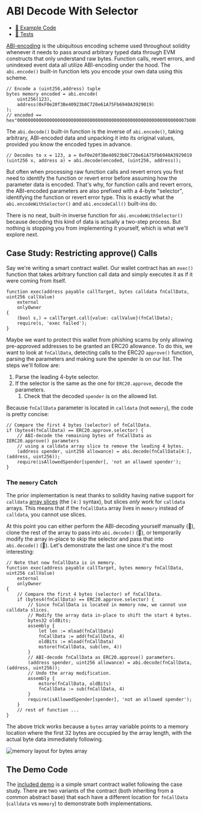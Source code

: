 # ABI Decode With Selector
- [📜 Example Code](./ApproveRestrictedWallet.sol)
- [🐞 Tests](../../test/ApproveRestrictedWallet.t.sol)

[ABI-encoding](https://docs.soliditylang.org/en/v0.8.19/abi-spec.html#argument-encoding) is the ubiquitous encoding scheme used throughout solidity whenever it needs to pass around arbitrary typed data through EVM constructs that only understand raw bytes. Function calls, revert errors, and unindexed event data all utilize ABI-encoding under the hood. The `abi.encode()` built-in function lets you encode your own data using this scheme.  

```solidity
// Encode a (uint256,address) tuple
bytes memory encoded = abi.encode(
    uint256(123),
    address(0xF0e20f3Be40923b0C720e61A75Fb6940A3929019)
);
// encoded == hex"000000000000000000000000000000000000000000000000000000000000007b000000000000000000000000f0e20f3be40923b0c720e61a75fb6940a3929019"
```

The `abi.decode()` built-in function is the inverse of `abi.encode()`, taking arbitrary, ABI-encoded data and unpacking it into its original values, provided you know the encoded types in advance.

```solidity
// Decodes to x = 123, a = 0xF0e20f3Be40923b0C720e61A75Fb6940A3929019
(uint256 x, address a) = abi.decode(encoded, (uint256, address));
```

But often when processing raw function calls and revert errors you first need to identify the function or revert error before assuming how the parameter data is encoded. That's why, for function calls and revert errors, the ABI-encoded parameters are also prefixed with a 4-byte "selector", identifying the function or revert error type. This is exactly what the `abi.encodeWithSelector()` and `abi.encodeCall()` built-ins do.

There is no neat, built-in inverse function for `abi.encodeWithSelector()` because decoding this kind of data is actually a two-step process. But nothing is stopping you from implementing it yourself, which is what we'll explore next.

## Case Study: Restricting approve() Calls

Say we're writing a smart contract wallet. Our wallet contract has an `exec()` function that takes arbitrary function call data and simply executes it as if it were coming from itself.

```solidity
function exec(address payable callTarget, bytes calldata fnCallData, uint256 callValue)
    external
    onlyOwner
{
    (bool s,) = callTarget.call{value: callValue}(fnCallData);
    require(s, 'exec failed');
}
```

Maybe we want to protect this wallet from phishing scams by only allowing pre-approved addresses to be granted an ERC20 allowance. To do this, we want to look at `fnCallData`, detecting calls to the ERC20 `approve()` function, parsing the parameters and making sure the spender is on our list. The steps we'll follow are:

1. Parse the leading 4-byte selector.
2. If the selector is the same as the one for `ERC20.approve`, decode the parameters.
    1. Check that the decoded `spender` is on the allowed list.

Because `fnCallData` parameter is located in `calldata` (not `memory`), the code is pretty concise:
 
```solidity
// Compare the first 4 bytes (selector) of fnCallData.
if (bytes4(fnCallData) == ERC20.approve.selector) {
    // ABI-decode the remaining bytes of fnCallData as IERC20.approve() parameters
    // using a calldata array slice to remove the leading 4 bytes.
    (address spender, uint256 allowance) = abi.decode(fnCallData[4:], (address, uint256));
    require(isAllowedSpender[spender], 'not an allowed spender');
}
```

### The `memory` Catch
The prior implementation is neat thanks to solidity having native support for `calldata` [array slices](https://docs.soliditylang.org/en/v0.8.19/types.html#array-slices) (the `[4:]` syntax), but slices *only* work for `calldata` arrays. This means that if the `fnCallData` array lives in `memory` instead of `calldata`, you cannot use slices.

At this point you can either perform the ABI-decoding yourself manually (🤮), clone the rest of the array to pass into `abi.decode()` (💸), or temporarily modify the array in-place to skip the selector and pass that into `abi.decode()` (🤗). Let's demonstrate the last one since it's the most interesting:

```solidity
// Note that now fnCallData is in memory.
function exec(address payable callTarget, bytes memory fnCallData, uint256 callValue)
    external
    onlyOwner
{
    // Compare the first 4 bytes (selector) of fnCallData.
    if (bytes4(fnCallData) == ERC20.approve.selector) {
        // Since fnCallData is located in memory now, we cannot use calldata slices.
        // Modify the array data in-place to shift the start 4 bytes.
        bytes32 oldBits;
        assembly {
            let len := mload(fnCallData)
            fnCallData := add(fnCallData, 4)
            oldBits := mload(fnCallData)
            mstore(fnCallData, sub(len, 4))
        }
        // ABI-decode fnCallData as ERC20.approve() parameters. 
        (address spender, uint256 allowance) = abi.decode(fnCallData, (address, uint256));
        // Undo the array modification.
        assembly {
            mstore(fnCallData, oldBits)
            fnCallData := sub(fnCallData, 4)
        }
        require(isAllowedSpender[spender], 'not an allowed spender');
    }
    // rest of function ...
}
```

The above trick works because a `bytes` array variable points to a memory location where the first 32 bytes are occupied by the array length, with the actual byte data immediately following.

![memory layout for bytes array](./array.drawio.png)

## The Demo Code
The [included demo](./ApproveRestrictedWallet.sol) is a simple smart contract wallet following the case study. There are two variants of the contract (both inheriting from a common abstract base) that each have a different location for `fnCallData` (`calldata` vs `memory`)  to demonstrate both implementations.
